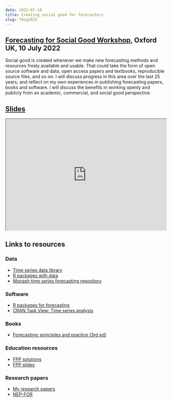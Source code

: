 ```yaml
---
date: 2022-07-10
title: Creating social good for forecasters
slug: f4sg2022
---
```


## [Forecasting for Social Good Workshop](https://f4sg2022.netlify.app), Oxford UK, 10 July 2022

Social good is created whenever we make new forecasting methods and resources freely available and usable. That could take the form of open source software and data, open access papers and textbooks, reproducible source files, and so on. I will discuss progress in this area over the last 25 years, and reflect on my own experiences in publishing forecasting papers, books and software. I will discuss the benefits in working openly and publicly from an academic, commercial, and social good perspective.



## [Slides](https://robjhyndman.com/talks/fsg2022.html) <a href="https://github.com/robjhyndman/fsg_talk"><i class="fa fa-github"></i></a>


<iframe src="https://robjhyndman.com/talks/fsg2022.html" width="100%" height=350>
</iframe>

<br>

## Links to resources

### Data

* [Time series data library](https://pkg.yangzhuoranyang.com/tsdl/)
* [R packages with data](https://robjhyndman.com/software/#time-series-data)
* [Monash time series forecasting repository](https://forecastingdata.org)

### Software

* [R packages for forecasting](https://robjhyndman.com/software/#tidy-time-series-analysis-and-forecasting)
* [CRAN Task View: Time series analysis](https://cran.r-project.org/web/views/TimeSeries.html)

### Books

* [Forecasting: principles and practice (3rd ed)](https://otexts.com/fpp3)


### Education resources

* [FPP solutions](https://otexts.com/fpp3/appendix-for-instructors.html)
* [FPP slides](https://github.com/robjhyndman/ETC3550Slides/blob/master/README.md)

### Research papers

 * [My research papers](https://robjhyndman.com/publications)
 * [NEP-FOR](http://nep.repec.org/nep-for.html)

